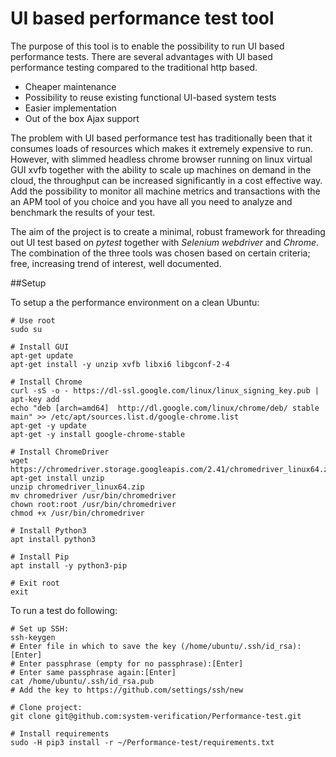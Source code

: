 # UI based performance test tool
The purpose of this tool is to enable the possibility to run UI based performance tests. There are several advantages with UI based performance testing compared to the traditional http based.
* Cheaper maintenance
* Possibility to reuse existing functional UI-based system tests
* Easier implementation
* Out of the box Ajax support

The problem with UI based performance test has traditionally been that it consumes loads of resources which makes it extremely expensive to run. However, with slimmed headless chrome browser running on linux virtual GUI xvfb together with the ability to scale up machines on demand in the cloud, the throughput can be increased significantly in a cost effective way. Add the possibility to monitor all machine metrics and transactions with the an APM tool of you choice and you have all you need to analyze and benchmark the results of your test.

The aim of the project is to create a minimal, robust framework for threading out UI test based on *pytest* together with *Selenium webdriver* and *Chrome*. The combination of the three tools was chosen based on certain criteria; free, increasing trend of interest, well documented. 

##Setup

To setup a the performance environment on a clean Ubuntu:

```
# Use root
sudo su

# Install GUI
apt-get update
apt-get install -y unzip xvfb libxi6 libgconf-2-4

# Install Chrome
curl -sS -o - https://dl-ssl.google.com/linux/linux_signing_key.pub | apt-key add
echo "deb [arch=amd64]  http://dl.google.com/linux/chrome/deb/ stable main" >> /etc/apt/sources.list.d/google-chrome.list
apt-get -y update
apt-get -y install google-chrome-stable

# Install ChromeDriver
wget https://chromedriver.storage.googleapis.com/2.41/chromedriver_linux64.zip
apt-get install unzip
unzip chromedriver_linux64.zip
mv chromedriver /usr/bin/chromedriver
chown root:root /usr/bin/chromedriver
chmod +x /usr/bin/chromedriver

# Install Python3
apt install python3

# Install Pip
apt install -y python3-pip

# Exit root
exit

```

To run a test do following:

```
# Set up SSH:
ssh-keygen
# Enter file in which to save the key (/home/ubuntu/.ssh/id_rsa):[Enter]
# Enter passphrase (empty for no passphrase):[Enter]
# Enter same passphrase again:[Enter]
cat /home/ubuntu/.ssh/id_rsa.pub
# Add the key to https://github.com/settings/ssh/new

# Clone project:
git clone git@github.com:system-verification/Performance-test.git

# Install requirements
sudo -H pip3 install -r ~/Performance-test/requirements.txt

```